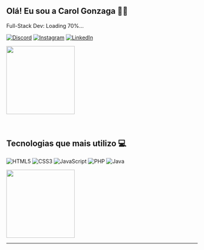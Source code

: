 ## Olá! Eu sou a Carol Gonzaga 🏳️‍🌈 
Full-Stack Dev: Loading 70%...

[![Discord](https://img.shields.io/badge/Discord-%237289DA.svg?logo=discord&logoColor=white)](https://discord.gg/yZq4x7DQ)
[![Instagram](https://img.shields.io/badge/Instagram-%23E4405F.svg?logo=Instagram&logoColor=white)](https://instagram.com/anacquesta) 
[![LinkedIn](https://img.shields.io/badge/LinkedIn-%230077B5.svg?logo=linkedin&logoColor=white)](https://linkedin.com/in/anacarolgonzaga) 


<div>
   <a href="https://github.com/CarolGonzaga">
   <img height="180em" src="https://github-readme-stats.vercel.app/api?username=CarolGonzaga&show_icons=true&theme=dracula&include_all_commits=true&count_private=true"/>
   </a>
</div>

<br/>
<br/>

## Tecnologias que mais utilizo 💻
![HTML5](https://img.shields.io/badge/html5-%23E34F26.svg?style=flat&logo=html5&logoColor=white) 
![CSS3](https://img.shields.io/badge/css3-%231572B6.svg?style=flat&logo=css3&logoColor=white) 
![JavaScript](https://img.shields.io/badge/javascript-%23323330.svg?style=flat&logo=javascript&logoColor=%23F7DF1E) 
![PHP](https://img.shields.io/badge/php-%23777BB4.svg?style=flat&logo=php&logoColor=white) 
![Java](https://img.shields.io/badge/java-%23ED8B00.svg?style=flat&logo=java&logoColor=white)

<div>
   <a href="https://github.com/CarolGonzaga">
   <img height="180em" src="https://github-readme-stats.vercel.app/api/top-langs/?username=CarolGonzaga&layout=compact&langs_count=6&theme=dracula"/>
   </a>
</div>

---

